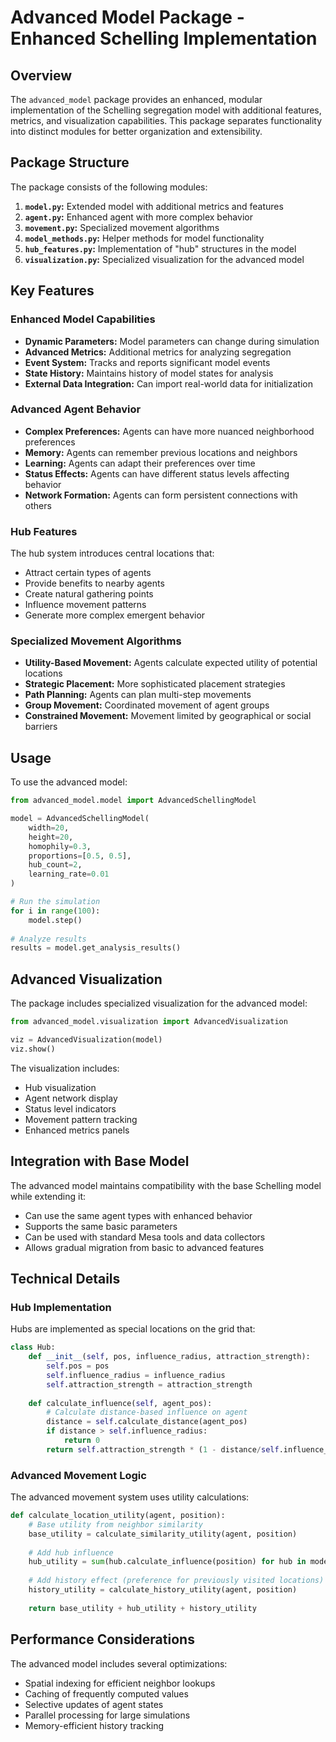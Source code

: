 # Advanced Model Package - Enhanced Schelling Implementation

## Overview

The `advanced_model` package provides an enhanced, modular implementation of the Schelling segregation model with additional features, metrics, and visualization capabilities. This package separates functionality into distinct modules for better organization and extensibility.

## Package Structure

The package consists of the following modules:

1. **`model.py`:** Extended model with additional metrics and features
2. **`agent.py`:** Enhanced agent with more complex behavior
3. **`movement.py`:** Specialized movement algorithms
4. **`model_methods.py`:** Helper methods for model functionality
5. **`hub_features.py`:** Implementation of "hub" structures in the model
6. **`visualization.py`:** Specialized visualization for the advanced model

## Key Features

### Enhanced Model Capabilities

- **Dynamic Parameters:** Model parameters can change during simulation
- **Advanced Metrics:** Additional metrics for analyzing segregation
- **Event System:** Tracks and reports significant model events
- **State History:** Maintains history of model states for analysis
- **External Data Integration:** Can import real-world data for initialization

### Advanced Agent Behavior

- **Complex Preferences:** Agents can have more nuanced neighborhood preferences
- **Memory:** Agents can remember previous locations and neighbors
- **Learning:** Agents can adapt their preferences over time
- **Status Effects:** Agents can have different status levels affecting behavior
- **Network Formation:** Agents can form persistent connections with others

### Hub Features

The hub system introduces central locations that:

- Attract certain types of agents
- Provide benefits to nearby agents
- Create natural gathering points
- Influence movement patterns
- Generate more complex emergent behavior

### Specialized Movement Algorithms

- **Utility-Based Movement:** Agents calculate expected utility of potential locations
- **Strategic Placement:** More sophisticated placement strategies
- **Path Planning:** Agents can plan multi-step movements
- **Group Movement:** Coordinated movement of agent groups
- **Constrained Movement:** Movement limited by geographical or social barriers

## Usage

To use the advanced model:

```python
from advanced_model.model import AdvancedSchellingModel

model = AdvancedSchellingModel(
    width=20, 
    height=20,
    homophily=0.3,
    proportions=[0.5, 0.5],
    hub_count=2,
    learning_rate=0.01
)

# Run the simulation
for i in range(100):
    model.step()
    
# Analyze results
results = model.get_analysis_results()
```

## Advanced Visualization

The package includes specialized visualization for the advanced model:

```python
from advanced_model.visualization import AdvancedVisualization

viz = AdvancedVisualization(model)
viz.show()
```

The visualization includes:

- Hub visualization
- Agent network display
- Status level indicators
- Movement pattern tracking
- Enhanced metrics panels

## Integration with Base Model

The advanced model maintains compatibility with the base Schelling model while extending it:

- Can use the same agent types with enhanced behavior
- Supports the same basic parameters
- Can be used with standard Mesa tools and data collectors
- Allows gradual migration from basic to advanced features

## Technical Details

### Hub Implementation

Hubs are implemented as special locations on the grid that:

```python
class Hub:
    def __init__(self, pos, influence_radius, attraction_strength):
        self.pos = pos
        self.influence_radius = influence_radius
        self.attraction_strength = attraction_strength
        
    def calculate_influence(self, agent_pos):
        # Calculate distance-based influence on agent
        distance = self.calculate_distance(agent_pos)
        if distance > self.influence_radius:
            return 0
        return self.attraction_strength * (1 - distance/self.influence_radius)
```

### Advanced Movement Logic

The advanced movement system uses utility calculations:

```python
def calculate_location_utility(agent, position):
    # Base utility from neighbor similarity
    base_utility = calculate_similarity_utility(agent, position)
    
    # Add hub influence
    hub_utility = sum(hub.calculate_influence(position) for hub in model.hubs)
    
    # Add history effect (preference for previously visited locations)
    history_utility = calculate_history_utility(agent, position)
    
    return base_utility + hub_utility + history_utility
```

## Performance Considerations

The advanced model includes several optimizations:

- Spatial indexing for efficient neighbor lookups
- Caching of frequently computed values
- Selective updates of agent states
- Parallel processing for large simulations
- Memory-efficient history tracking
